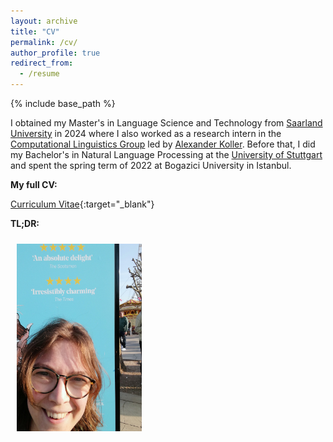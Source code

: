 ```yaml
---
layout: archive
title: "CV"
permalink: /cv/
author_profile: true
redirect_from:
  - /resume
---
```


{% include base_path %}

I obtained my Master's in Language Science and Technology from [Saarland University](https://www.uni-saarland.de/en/home.html) in 2024 where I also worked as a research intern in the [Computational Linguistics Group](https://www.coli.uni-saarland.de/groups/AK/) led by [Alexander Koller](https://www.coli.uni-saarland.de/~koller/). Before that, I did my Bachelor's in Natural Language Processing at the [University of Stuttgart](https://www.ims.uni-stuttgart.de/en/) and spent the spring term of 2022 at Bogazici University in Istanbul. 

**My full CV:**

[Curriculum Vitae](../files/cv.pdf){:target="_blank"}


**TL;DR:**

<img src="../images/london2.jpg" alt="Image" width="200" height="300" style="margin: 10px;">
